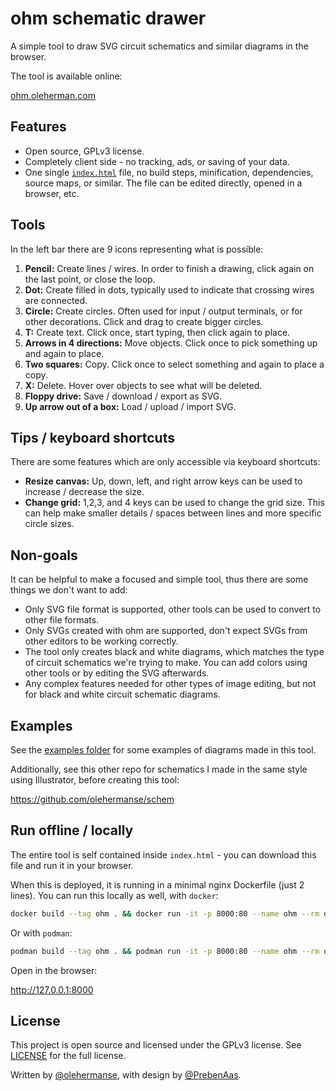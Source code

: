 # ohm schematic drawer

A simple tool to draw SVG circuit schematics and similar diagrams in the browser.

The tool is available online:

[ohm.oleherman.com](https://ohm.oleherman.com/)

## Features

- Open source, GPLv3 license.
- Completely client side - no tracking, ads, or saving of your data.
- One single [`index.html`](./index.html) file, no build steps, minification, dependencies, source maps, or similar.
  The file can be edited directly, opened in a browser, etc.

## Tools

In the left bar there are 9 icons representing what is possible:

1. **Pencil:** Create lines / wires.
   In order to finish a drawing, click again on the last point, or close the loop.
2. **Dot:** Create filled in dots, typically used to indicate that crossing wires are connected.
3. **Circle:** Create circles.
   Often used for input / output terminals, or for other decorations.
   Click and drag to create bigger circles.
4. **T:** Create text.
   Click once, start typing, then click again to place.
5. **Arrows in 4 directions:** Move objects.
   Click once to pick something up and again to place.
6. **Two squares:** Copy.
   Click once to select something and again to place a copy.
7. **X:** Delete.
   Hover over objects to see what will be deleted.
8. **Floppy drive:** Save / download / export as SVG.
9. **Up arrow out of a box:** Load / upload / import SVG.

## Tips / keyboard shortcuts

There are some features which are only accessible via keyboard shortcuts:

- **Resize canvas:** Up, down, left, and right arrow keys can be used to increase / decrease the size.
- **Change grid:** 1,2,3, and 4 keys can be used to change the grid size.
  This can help make smaller details / spaces between lines and more specific circle sizes.

## Non-goals

It can be helpful to make a focused and simple tool, thus there are some things we don't want to add:

- Only SVG file format is supported, other tools can be used to convert to other file formats.
- Only SVGs created with ohm are supported, don't expect SVGs from other editors to be working correctly.
- The tool only creates black and white diagrams, which matches the type of circuit schematics we're trying to make.
  You can add colors using other tools or by editing the SVG afterwards.
- Any complex features needed for other types of image editing, but not for black and white circuit schematic diagrams.

## Examples

See the [examples folder](./examples) for some examples of diagrams made in this tool.

Additionally, see this other repo for schematics I made in the same style using Illustrator, before creating this tool:

https://github.com/olehermanse/schem

## Run offline / locally

The entire tool is self contained inside `index.html` - you can download this file and run it in your browser.

When this is deployed, it is running in a minimal nginx Dockerfile (just 2 lines).
You can run this locally as well, with `docker`:

```bash
docker build --tag ohm . && docker run -it -p 8000:80 --name ohm --rm ohm
```

Or with `podman`:

```bash
podman build --tag ohm . && podman run -it -p 8000:80 --name ohm --rm ohm
```

Open in the browser:

http://127.0.0.1:8000

## License

This project is open source and licensed under the GPLv3 license.
See [LICENSE](./LICENSE) for the full license.

Written by [@olehermanse](https://github.com/olehermanse), with design by [@PrebenAas](https://github.com/PrebenAas).
